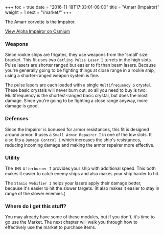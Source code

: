 +++
toc = true
date = "2016-11-18T17:33:01-08:00"
title = "Amarr (Impairor)"
weight = 1
next = "/market/"
+++

The Amarr corvette is the Impairor.

<object type="image/svg+xml"
  data="https://o.smium.org/api/convert/118270/svg/118270-alpha-impairor.svg?privatetoken=2365660861286055936">
<a href="https://o.smium.org/loadout/private/118270/2365660861286055936">View Alpha Impairor on Osmium</a></object>

### Weapons

Since rookie ships are frigates, they use weapons from the 'small' size bracket.
This fit uses two `Gatling Pulse Laser I` turrets in the high slots.
Pulse lasers are shorter ranged but easier to fit than beam lasers.
Because you're generally going to be fighting things at close range
in a rookie ship, using a shorter-ranged weapon system is fine.

The pulse lasers are each loaded with a single `Multifrequency S` crystal.
These basic crystals will never burn out, so all you need to buy is two.
Multifrequency is the shortest-ranged basic crystal, but does the most damage.
Since you're going to be fighting a close range anyway, more damage is good.

### Defenses

Since the Impairor is bonused for armor resistances, this fit is designed around armor.
It uses a `Small Armor Repairer I` in one of the low slots. It also fits a `Damage Control I`
which increases the ship's resistances, reducing incoming damage and making the armor repairer
more effective.

### Utility

The `1MN Afterburner I` provides your ship with additional speed. This both makes it easier to
catch enemy ships and also makes your ship harder to hit.

The `Stasis Webifier I` helps your lasers apply their damage better, because it's easier to hit
the slower targets. (It also makes it easier to stay in range of the slower enemies.)

### Where do I get this stuff?

You may already have some of these modules, but if you don't, it's time to go use the Market.
The next chapter will walk you through how to effectively use the market to purchase items.
